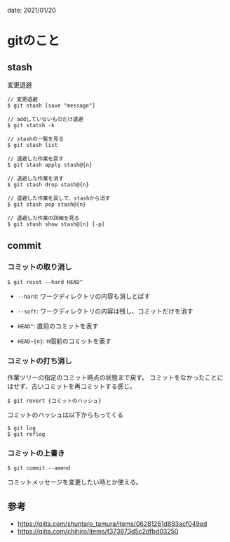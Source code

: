 date: 2021/01/20


# gitのこと

## stash

変更退避

```shell
// 変更退避
$ git stash [save "message"]

// addしていないものだけ退避
$ git statsh -k

// stashの一覧を見る
$ git stash list

// 退避した作業を戻す
$ git stash apply stash@{n}

// 退避した作業を消す
$ git stash drop stash@{n}

// 退避した作業を戻して、stashから消す
$ git stash pop stash@{n}

// 退避した作業の詳細を見る
$ git stash show stash@{n} [-p]
```

## commit

### コミットの取り消し

```shell
$ git reset --hard HEAD^
```

- `--hard`: ワークディレクトリの内容も消しとばす
- `--soft`: ワークディレクトリの内容は残し、コミットだけを消す

- `HEAD^`: 直前のコミットを表す
- `HEAD~{n}`: n個前のコミットを表す

### コミットの打ち消し

作業ツリーの指定のコミット時点の状態まで戻す。
コミットをなかったことにはせず、古いコミットを再コミットする感じ。

```shell
$ git revert {コミットのハッシュ}
```

コミットのハッシュは以下からもってくる

```shell
$ git log
$ git reflog
```

### コミットの上書き

```shell
$ git commit --amend
```

コミットメッセージを変更したい時とか使える。

## 参考
- https://qiita.com/shuntaro_tamura/items/06281261d893acf049ed
- https://qiita.com/chihiro/items/f373873d5c2dfbd03250
